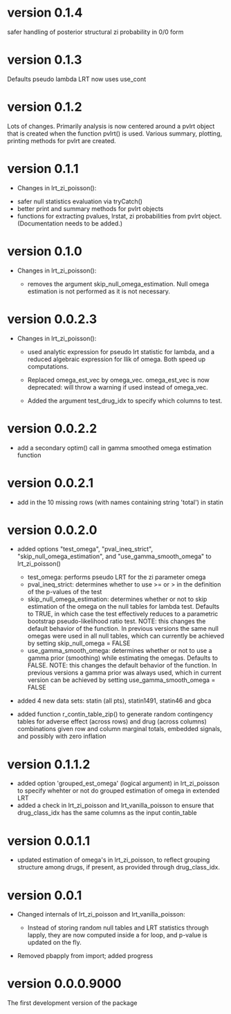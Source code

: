 # version 0.1.4
safer handling of posterior structural zi probability in 0/0 form


#  version 0.1.3
Defaults pseudo lambda LRT now uses use_cont


# version 0.1.2

Lots of changes. Primarily analysis is now centered around 
a pvlrt object that is created when the function pvlrt() is 
used. Various summary, plotting, printing methods for pvlrt 
are created.

# version 0.1.1

* Changes in lrt_zi_poisson():
 - safer null statistics evaluation via tryCatch()
 - better print and summary methods for pvlrt objects 
 - functions for extracting pvalues, lrstat, zi probabilities from pvlrt object. (Documentation needs to be added.) 

# version 0.1.0

* Changes in lrt_zi_poisson():

  - removes the argument skip_null_omega_estimation. Null omega estimation is not performed as it is not necessary.


# version 0.0.2.3

* Changes in lrt_zi_poisson():

  - used analytic expression for pseudo lrt statistic for lambda, and a reduced algebraic expression for llik of omega. Both speed up computations.

  - Replaced omega_est_vec by omega_vec. omega_est_vec is now deprecated: will throw a warning if used instead of omega_vec.

  - Added the argument test_drug_idx to specify which columns to test.




# version 0.0.2.2

- add a secondary optim() call in gamma smoothed omega estimation function



# version 0.0.2.1

- add in the 10 missing rows (with names containing string 'total') in statin


# version 0.0.2.0
* added options "test_omega", "pval_ineq_strict", "skip_null_omega_estimation", and "use_gamma_smooth_omega" to lrt_zi_poisson()
  - test_omega: performs pseudo LRT for the zi parameter omega
  - pval_ineq_strict: determines whether to use >= or > in the definition of the p-values of the test
  - skip_null_omega_estimation: determines whether or not to skip estimation of the omega on the null tables for lambda test. Defaults to TRUE, in which case the test effectively reduces to a parametric bootstrap pseudo-likelihood ratio test. NOTE: this changes the default behavior of the function. In previous versions the same null omegas were used in all null tables, which can currently be achieved by setting skip_null_omega = FALSE 
  - use_gamma_smooth_omega: determines whether or not to use a gamma prior (smoothing) while estimating the omegas. Defaults to FALSE. NOTE: this changes the default behavior of the function. In previous versions a gamma prior was always used, which in current version can be achieved by setting use_gamma_smooth_omega = FALSE 

* added 4 new data sets: statin (all pts), statin1491, statin46 and gbca

* added function r_contin_table_zip() to  generate random contingency tables for adverse effect (across rows) and drug (across columns) combinations given row and column marginal totals, embedded signals, and possibly with zero inflation



# version 0.1.1.2
* added option 'grouped_est_omega' (logical argument) in lrt_zi_poisson to specify whehter or not do grouped estimation of omega in extended LRT
* added a check in lrt_zi_poisson and lrt_vanilla_poisson to ensure that drug_class_idx has the same columns as the input contin_table



# version 0.0.1.1
* updated estimation of omega's in lrt_zi_poisson, to reflect grouping structure among drugs, if present, as provided through drug_class_idx.


# version 0.0.1
* Changed internals of lrt_zi_poisson and lrt_vanilla_poisson:
  - Instead of storing random null tables and LRT statistics through lapply, they are now computed inside a for loop, and p-value is updated on the fly.
  
* Removed pbapply from import; added progress


# version 0.0.0.9000
The first development version of the package



